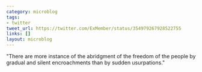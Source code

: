 ```yaml
---
category: microblog
tags:
- twitter
tweet_url: https://twitter.com/ExMember/status/354979267928522755
links: []
layout: microblog
---
```

"There are more instance of the abridgment of the freedom of the people by gradual and silent encroachments than by sudden usurpations."
